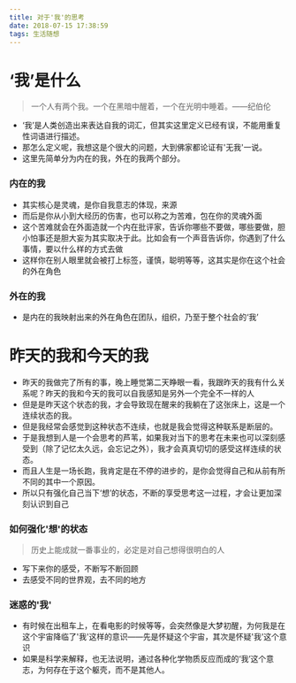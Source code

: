 ```yaml
---
title: 对于'我'的思考
date: 2018-07-15 17:38:59
tags: 生活随想
---
```


# ‘我’是什么

> 一个人有两个我。一个在黑暗中醒着，一个在光明中睡着。——纪伯伦

- ‘我’是人类创造出来表达自我的词汇，但其实这里定义已经有误，不能用重复性词语进行描述。
- 那怎么定义呢，我想这是个很大的问题，大到佛家都论证有'无我'一说。
- 这里先简单分为内在的我，外在的我两个部分。

### 内在的我

- 其实核心是灵魂，是你自我意志的体现，来源
- 而后是你从小到大经历的伤害，也可以称之为苦难，包在你的灵魂外面
- 这个苦难就会在外面造就一个内在批评家，告诉你哪些不要做，哪些要做，胆小怕事还是胆大妄为其实取决于此。比如会有一个声音告诉你，你遇到了什么事情，要以什么样的方式去做
- 这样你在别人眼里就会被打上标签，谨慎，聪明等等，这其实是你在这个社会的外在角色

### 外在的我

- 是内在的我映射出来的外在角色在团队，组织，乃至于整个社会的‘我’

# 昨天的我和今天的我

- 昨天的我做完了所有的事，晚上睡觉第二天睁眼一看，我跟昨天的我有什么关系呢？昨天的我和今天的我可以自我感知是另外一个完全不一样的人
- 但是是昨天这个状态的我，才会导致现在醒来的我躺在了这张床上，这是一个连续状态的我。
- 但是我经常会感觉到这种状态不连续，也就是我会觉得这种联系是断层的。
- 于是我想到人是一个会思考的芦苇，如果我对当下的思考在未来也可以深刻感受到（除了记忆太久远，会忘记之外），我才会真真切切的感受这样连续的状态。
- 而且人生是一场长跑，我肯定是在不停的进步的，是你会觉得自己和从前有所不同的其中一个原因。
- 所以只有强化自己当下‘想’的状态，不断的享受思考这一过程，才会让更加深刻认识到自己

### 如何强化'想'的状态

> 历史上能成就一番事业的，必定是对自己想得很明白的人

- 写下来你的感受，不断写不断回顾
- 去感受不同的世界观，去不同的地方

### 迷惑的'我'

- 有时候在出租车上，在看电影的时候等等，会突然像是大梦初醒，为何我是在这个宇宙降临了'我'这样的意识——先是怀疑这个宇宙，其次是怀疑'我'这个意识
- 如果是科学来解释，也无法说明，通过各种化学物质反应而成的‘我’这个意志，为何存在于这个躯壳，而不是其他人。
